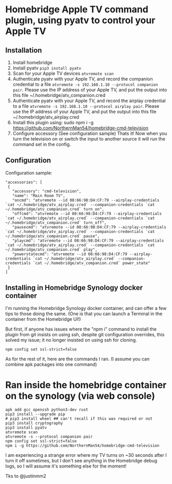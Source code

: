 # Homebridge Apple TV command plugin, using pyatv to control your Apple TV

## Installation

1. Install homebridge
2. Install pyatv `pip3 install pyatv`
3. Scan for your Apple TV devices `atvremote scan`
4. Authenticate pyatv with your Apple TV, and record the companion credential to a file `atvremote -s 192.168.1.10 --protocol companion pair`.  Please use the IP address of your Apple TV, and put the output into this file ~/.homebridge/atv_companion.cred
5. Authenticate pyatv with your Apple TV, and record the airplay credential to a file `atvremote -s 192.168.1.10 --protocol airplay pair`.  Please use the IP address of your Apple TV, and put the output into this file ~/.homebridge/atv_airplay.cred
6. Install this plugin using: sudo npm i -g https://github.com/NorthernMan54/homebridge-cmd-television
7. Configure accessory (See configuration sample)
Thats it! Now when you turn the television on or switch the input to another source it will run the command set in the config.

## Configuration

Configuration sample:

 ```
"accessories": [
  {
    "accessory": "cmd-television",
    "name": "Main Room TV",
    "oncmd": "atvremote --id 08:66:98:D4:CF:79 --airplay-credentials `cat ~/.homebridge/atv_airplay.cred` --companion-credentials `cat ~/.homebridge/atv_companion.cred` turn_on",
    "offcmd": "atvremote --id 08:66:98:D4:CF:79 --airplay-credentials `cat ~/.homebridge/atv_airplay.cred` --companion-credentials `cat ~/.homebridge/atv_companion.cred` turn_off",
    "pausecmd": "atvremote --id 08:66:98:D4:CF:79 --airplay-credentials `cat ~/.homebridge/atv_airplay.cred` --companion-credentials `cat ~/.homebridge/atv_companion.cred` pause",
    "playcmd": "atvremote --id 08:66:98:D4:CF:79 --airplay-credentials `cat ~/.homebridge/atv_airplay.cred` --companion-credentials `cat ~/.homebridge/atv_companion.cred` play",
    "powerstatecmd": "atvremote --id 08:66:98:D4:CF:79 --airplay-credentials `cat ~/.homebridge/atv_airplay.cred` --companion-credentials `cat ~/.homebridge/atv_companion.cred` power_state"
  }
]
```

## Installing in Homebridge Synology docker container

I'm running the Homebridge Synology docker container, and can offer a few tips to those doing the same. (One is that you can launch a Terminal in the container from the Homebridge UI!)

But first, if anyone has issues where the "npm i" command to install the plugin from git insists on using ssh, despite git configuration overrides, this solved my issue; it no longer insisted on using ssh for cloning.

```
npm config set ssl-strict=false
```

As for the rest of it, here are the commands I ran. (I assume you can combine apk packages into one command)
# Ran inside the homebridge container on the synology (via web console)

```
apk add gcc openssh python3-dev rust
pip3 install --upgrade pip
# pip3 install wheel ## can't recall if this was required or not
pip3 install cryptography
pip3 install pyatv
atvremote scan
atvremote -s --protocol companion pair
npm config set ssl-strict=false
npm i -g https://github.com/NorthernMan54/homebridge-cmd-television
```

I am experiencing a strange error where my TV turns on ~30 seconds after I turn it off sometimes, but I don't see anything in the Homebridge debug logs, so I will assume it's something else for the moment!

Tks to @justinmm2
